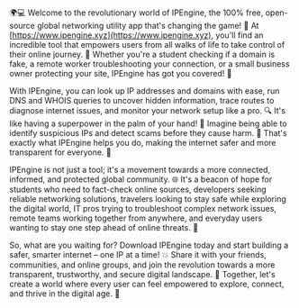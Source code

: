 🌍💻 Welcome to the revolutionary world of IPEngine, the 100% free, open-source global networking utility app that's changing the game! 🚀 At [https://www.ipengine.xyz](https://www.ipengine.xyz), you'll find an incredible tool that empowers users from all walks of life to take control of their online journey. 💪 Whether you're a student checking if a domain is fake, a remote worker troubleshooting your connection, or a small business owner protecting your site, IPEngine has got you covered! 📡

With IPEngine, you can look up IP addresses and domains with ease, run DNS and WHOIS queries to uncover hidden information, trace routes to diagnose internet issues, and monitor your network setup like a pro. 🔍 It's like having a superpower in the palm of your hand! 🔮 Imagine being able to identify suspicious IPs and detect scams before they cause harm. 🚫 That's exactly what IPEngine helps you do, making the internet safer and more transparent for everyone. 💯

IPEngine is not just a tool; it's a movement towards a more connected, informed, and protected global community. 🌐 It's a beacon of hope for students who need to fact-check online sources, developers seeking reliable networking solutions, travelers looking to stay safe while exploring the digital world, IT pros trying to troubleshoot complex network issues, remote teams working together from anywhere, and everyday users wanting to stay one step ahead of online threats. 🌟

So, what are you waiting for? Download IPEngine today and start building a safer, smarter internet – one IP at a time! 💥 Share it with your friends, communities, and online groups, and join the revolution towards a more transparent, trustworthy, and secure digital landscape. 🌈 Together, let's create a world where every user can feel empowered to explore, connect, and thrive in the digital age. 🌟